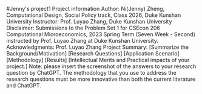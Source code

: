 #Jenny's project1
Project information
Author: Ni(Jenny) Zheng, Computational Design, Social Policy track, Class 2026, Duke Kunshan University
Instructor: Prof. Luyao Zhang, Duke Kunshan University
Disclaimer: Submissions to the Problem Set 1 for CSEcon 206 Computational Microeconomics, 2023 Spring Term (Seven Week - Second) instructed by Prof. Luyao Zhang at Duke Kunshan University.
Acknowledgments: Prof. Luyao Zhang
Project Summary:
[Summarize the Background/Motivation]
[Research Questions]
[Application Scenario]
[Methodology]
[Results]
[Intellectual Merits and Practical impacts of your project.]
Note: please insert the screenshot of the answers to your research question by ChatGPT. The methodology that you use to address the research questions must be more innovative than both the current literature and ChatGPT.
